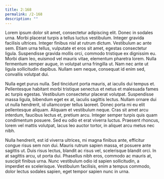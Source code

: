```yaml
---
title: 2:168
permalink: /2-168
description: ""
---
```

Lorem ipsum dolor sit amet, consectetur adipiscing elit. Donec in sodales urna. Morbi placerat turpis a tellus luctus vestibulum. Integer gravida facilisis ultrices. Integer finibus nisl at rutrum dictum. Vestibulum ac ante sem. Etiam urna tellus, vulputate et eros sit amet, egestas consectetur ligula. Suspendisse gravida mollis orci, commodo tristique ex dignissim eu. Morbi diam leo, euismod vel mauris vitae, elementum pharetra lorem. Nulla fermentum semper augue, in volutpat urna fringilla ut. Nam nec ante ut ligula sollicitudin dapibus. Nullam sem neque, consequat id enim sed, convallis volutpat dui.

Nulla eget purus nulla. Sed tincidunt porta mauris, at iaculis dui tempus et. Pellentesque habitant morbi tristique senectus et netus et malesuada fames ac turpis egestas. Vestibulum consectetur placerat volutpat. Suspendisse massa ligula, bibendum eget ex at, iaculis sagittis lectus. Nullam ornare dui ut nulla hendrerit, id ullamcorper tellus laoreet. Donec porta mi eu elit pellentesque aliquam. Aliquam et vestibulum neque. Cras sit amet arcu interdum, faucibus lectus et, pretium arcu. Integer semper turpis quis quam condimentum posuere. Sed eu odio et erat viverra luctus. Praesent rhoncus, lorem vel mattis volutpat, lacus leo auctor tortor, in aliquet arcu metus nec nibh.

Nulla hendrerit, est id viverra ultrices, mi magna finibus ante, efficitur congue risus sem non dui. Mauris rutrum sapien massa, et posuere ante sagittis ut. Duis risus lectus, blandit ac risus vel, scelerisque blandit orci. In at sagittis arcu, ut porta dui. Phasellus nibh eros, commodo ac mauris at, suscipit finibus urna. Nunc vestibulum odio id sapien sollicitudin, a imperdiet ex scelerisque. Vestibulum facilisis, enim a tempus commodo, dolor lectus sodales sapien, eget tempor sapien nunc in urna.